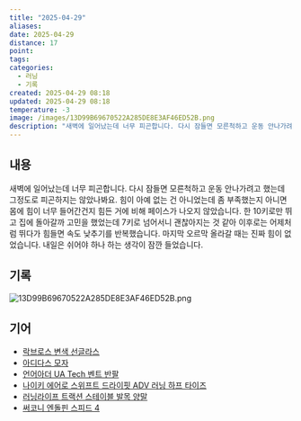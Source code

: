 ```yaml
---
title: "2025-04-29"
aliases:
date: 2025-04-29
distance: 17
point:
tags:
categories:
  - 러닝
  - 기록
created: 2025-04-29 08:18
updated: 2025-04-29 08:18
temperature: -3
image: /images/13D99B69670522A285DE8E3AF46ED52B.png
description: "새벽에 일어났는데 너무 피곤합니다. 다시 잠들면 모른척하고 운동 안나가려고 했는데 그정도로 피곤하지는 않았나봐요. 힘이 아예 없는 건 아니었는데 좀 부족했는지 아니면 몸에 힘이 너무 들어간건지 힘든 거에 비해 페이스가 나오지 않았습니다. 한 10키로만 뛰고 집에 돌아갈까 고민을 했었는데"
---
```

## 내용
새벽에 일어났는데 너무 피곤합니다. 다시 잠들면 모른척하고 운동 안나가려고 했는데 그정도로 피곤하지는 않았나봐요.
힘이 아예 없는 건 아니었는데 좀 부족했는지 아니면 몸에 힘이 너무 들어간건지 힘든 거에 비해 페이스가 나오지 않았습니다. 한 10키로만 뛰고 집에 돌아갈까 고민을 했었는데 7키로 넘어서니 괜찮아지는 것 같아 이후로는 어제처럼 뛰다가 힘들면 속도 낮추기를 반복했습니다. 
마지막 오르막 올라갈 때는 진짜 힘이 없었습니다. 내일은 쉬어야 하나 하는 생각이 잠깐 들었습니다.
## 기록
![13D99B69670522A285DE8E3AF46ED52B.png](/images/13D99B69670522A285DE8E3AF46ED52B.png)
## 기어
- [락브로스 변색 선글라스](/posts/락브로스-변색-선글라스)
- [아디다스 모자](/posts/아디다스-모자)
- [언어아더 UA Tech 벤트 반팔](/posts/언어아더-ua-tech-벤트-반팔)
- [나이키 에어로 스위프트 드라이핏 ADV 러닝 하프 타이즈](/posts/나이키-에어로-스위프트-드라이핏-adv-러닝-하프-타이즈)
- [러닝라이프 트랙션 스테이블 발목 양말](/posts/러닝라이프-트랙션-스테이블-발목-양말)
- [써코니 엔돌핀 스피드 4](/posts/써코니-엔돌핀-스피드-4)
